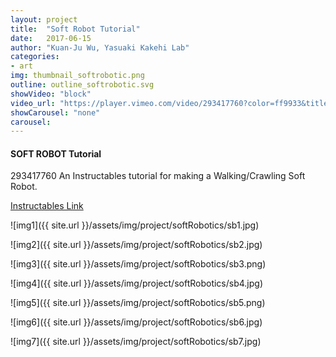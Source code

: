 ```yaml
---
layout: project
title:  "Soft Robot Tutorial"
date:   2017-06-15
author: "Kuan-Ju Wu, Yasuaki Kakehi Lab"
categories:
- art
img: thumbnail_softrobotic.png
outline: outline_softrobotic.svg
showVideo: "block"
video_url: "https://player.vimeo.com/video/293417760?color=ff9933&title=0&byline=0&portrait=0"
showCarousel: "none"
carousel:
---
```

#### SOFT ROBOT Tutorial ####
293417760
An Instructables tutorial for making a Walking/Crawling Soft Robot.

[Instructables Link](https://www.instructables.com/id/Walking-Crawling-Soft-Robot/)

![img1]({{ site.url }}/assets/img/project/softRobotics/sb1.jpg)

![img2]({{ site.url }}/assets/img/project/softRobotics/sb2.jpg)

![img3]({{ site.url }}/assets/img/project/softRobotics/sb3.png)

![img4]({{ site.url }}/assets/img/project/softRobotics/sb4.jpg)

![img5]({{ site.url }}/assets/img/project/softRobotics/sb5.png)

![img6]({{ site.url }}/assets/img/project/softRobotics/sb6.jpg)

![img7]({{ site.url }}/assets/img/project/softRobotics/sb7.jpg)
